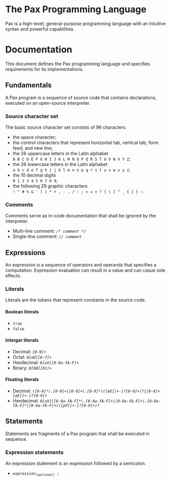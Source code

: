 # The Pax Programming Language
Pax is a high-level, general-purpose programming language with an intuitive syntax and powerful capabilities.

# Documentation
This document defines the Pax programming language and specifies requirements for its implementations.

## Fundamentals
A Pax program is a sequence of source code that contains declarations, executed on an open-source interpreter.

### Source character set
The basic source character set consists of 96 characters:
- the space character;
- the control characters that represent horizontal tab, vertical tab, form feed, and new line;
- the 26 uppercase letters in the Latin alphabet<br/>
```A B C D E F G H I J K L M N O P Q R S T U V W X Y Z```;
- the 26 lowercase letters in the Latin alphabet<br/>
```a b c d e f g h i j k l m n o p q r s t u v w x y z```;
- the 10 decimal digits<br/>
```0 1 2 3 4 5 6 7 8 9```;
- the following 29 graphic characters<br/>
```! " # % & ' ( ) * + , - . / : ; < = > ? [ \ ] ^ _ { | } ~```.

### Comments
Comments serve as in-code documentation that shall be ignored by the interpreter.<br/>
- Multi-line comment: <code>/* <i>comment</i> */</code>
- Single-line comment: <code>// <i>comment</i></code>

## Expressions
An expression is a sequence of operators and operands that specifies a computation. Expression evaluation can result in a value and can casue side effects.

### Literals
Literals are the tokens that represent constants in the source code.

#### Boolean literals
- <code>true</code>
- <code>false</code>

#### Interger literals
- Decimal: <i>```[0-9]+```</i>
- Octal: <i>```0[oO][0-7]+```</i>
- Hexdecimal: <i>```0[xX][0-9a-fA-F]+```</i>
- Binary: <i>```0[bB][01]+```</i>

#### Floating literals
- Decimal: <i>```([0-9]*\.[0-9]+|[0-9]+\.[0-9]*)([eE][+-]?[0-9]+)?|[0-9]+[eE][+-]?[0-9]+```</i>
- Hexdecimal: <i>```0[xX]([0-9a-fA-F]*\.[0-9a-fA-F]+|[0-9a-fA-F]+\.[0-9a-fA-F]*|[0-9a-fA-F]+)([pP][+-]?[0-9]+)?```</i>

## Statements
Statements are fragments of a Pax program that shall be executed in sequence.

### Expression statements
An expression statement is an expression followed by a semicolon.
- <code><i>expression<sub>(optional)</sub></i> ;</code>
